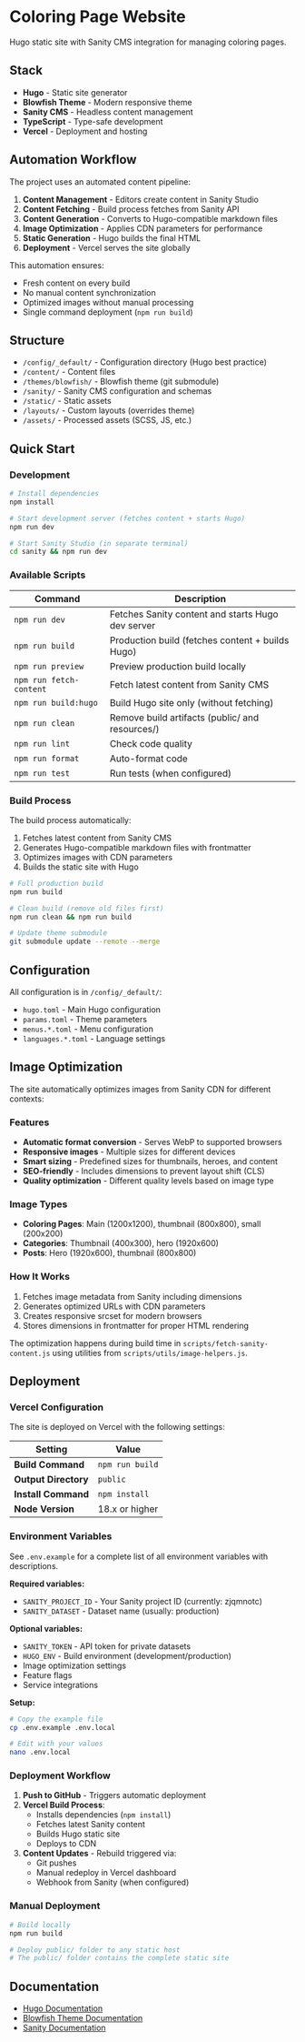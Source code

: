 # Coloring Page Website

Hugo static site with Sanity CMS integration for managing coloring pages.

## Stack

- **Hugo** - Static site generator
- **Blowfish Theme** - Modern responsive theme
- **Sanity CMS** - Headless content management
- **TypeScript** - Type-safe development
- **Vercel** - Deployment and hosting

## Automation Workflow

The project uses an automated content pipeline:

1. **Content Management** - Editors create content in Sanity Studio
2. **Content Fetching** - Build process fetches from Sanity API
3. **Content Generation** - Converts to Hugo-compatible markdown files
4. **Image Optimization** - Applies CDN parameters for performance
5. **Static Generation** - Hugo builds the final HTML
6. **Deployment** - Vercel serves the site globally

This automation ensures:
- Fresh content on every build
- No manual content synchronization
- Optimized images without manual processing
- Single command deployment (`npm run build`)

## Structure

- `/config/_default/` - Configuration directory (Hugo best practice)
- `/content/` - Content files
- `/themes/blowfish/` - Blowfish theme (git submodule)
- `/sanity/` - Sanity CMS configuration and schemas
- `/static/` - Static assets
- `/layouts/` - Custom layouts (overrides theme)
- `/assets/` - Processed assets (SCSS, JS, etc.)

## Quick Start

### Development

```bash
# Install dependencies
npm install

# Start development server (fetches content + starts Hugo)
npm run dev

# Start Sanity Studio (in separate terminal)
cd sanity && npm run dev
```

### Available Scripts

| Command | Description |
|---------|------------|
| `npm run dev` | Fetches Sanity content and starts Hugo dev server |
| `npm run build` | Production build (fetches content + builds Hugo) |
| `npm run preview` | Preview production build locally |
| `npm run fetch-content` | Fetch latest content from Sanity CMS |
| `npm run build:hugo` | Build Hugo site only (without fetching) |
| `npm run clean` | Remove build artifacts (public/ and resources/) |
| `npm run lint` | Check code quality |
| `npm run format` | Auto-format code |
| `npm run test` | Run tests (when configured) |

### Build Process

The build process automatically:
1. Fetches latest content from Sanity CMS
2. Generates Hugo-compatible markdown files with frontmatter
3. Optimizes images with CDN parameters
4. Builds the static site with Hugo

```bash
# Full production build
npm run build

# Clean build (remove old files first)
npm run clean && npm run build

# Update theme submodule
git submodule update --remote --merge
```

## Configuration

All configuration is in `/config/_default/`:
- `hugo.toml` - Main Hugo configuration
- `params.toml` - Theme parameters
- `menus.*.toml` - Menu configuration
- `languages.*.toml` - Language settings

## Image Optimization

The site automatically optimizes images from Sanity CDN for different contexts:

### Features
- **Automatic format conversion** - Serves WebP to supported browsers
- **Responsive images** - Multiple sizes for different devices
- **Smart sizing** - Predefined sizes for thumbnails, heroes, and content
- **SEO-friendly** - Includes dimensions to prevent layout shift (CLS)
- **Quality optimization** - Different quality levels based on image type

### Image Types
- **Coloring Pages**: Main (1200x1200), thumbnail (800x800), small (200x200)
- **Categories**: Thumbnail (400x300), hero (1920x600)
- **Posts**: Hero (1920x600), thumbnail (800x800)

### How It Works
1. Fetches image metadata from Sanity including dimensions
2. Generates optimized URLs with CDN parameters
3. Creates responsive srcset for modern browsers
4. Stores dimensions in frontmatter for proper HTML rendering

The optimization happens during build time in `scripts/fetch-sanity-content.js` using utilities from `scripts/utils/image-helpers.js`.

## Deployment

### Vercel Configuration

The site is deployed on Vercel with the following settings:

| Setting | Value |
|---------|-------|
| **Build Command** | `npm run build` |
| **Output Directory** | `public` |
| **Install Command** | `npm install` |
| **Node Version** | 18.x or higher |

### Environment Variables

See `.env.example` for a complete list of all environment variables with descriptions.

**Required variables:**
- `SANITY_PROJECT_ID` - Your Sanity project ID (currently: zjqmnotc)
- `SANITY_DATASET` - Dataset name (usually: production)

**Optional variables:**
- `SANITY_TOKEN` - API token for private datasets
- `HUGO_ENV` - Build environment (development/production)
- Image optimization settings
- Feature flags
- Service integrations

**Setup:**
```bash
# Copy the example file
cp .env.example .env.local

# Edit with your values
nano .env.local
```

### Deployment Workflow

1. **Push to GitHub** - Triggers automatic deployment
2. **Vercel Build Process**:
   - Installs dependencies (`npm install`)
   - Fetches latest Sanity content
   - Builds Hugo static site
   - Deploys to CDN
3. **Content Updates** - Rebuild triggered via:
   - Git pushes
   - Manual redeploy in Vercel dashboard
   - Webhook from Sanity (when configured)

### Manual Deployment

```bash
# Build locally
npm run build

# Deploy public/ folder to any static host
# The public/ folder contains the complete static site
```

## Documentation

- [Hugo Documentation](https://gohugo.io/documentation/)
- [Blowfish Theme Documentation](https://blowfish.page/docs/)
- [Sanity Documentation](https://www.sanity.io/docs)

